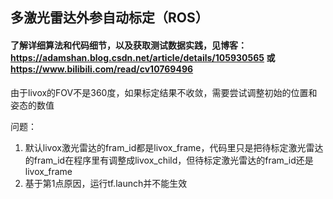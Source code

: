 ## 多激光雷达外参自动标定（ROS）
#### 了解详细算法和代码细节，以及获取测试数据实践，见博客：https://adamshan.blog.csdn.net/article/details/105930565 或 https://www.bilibili.com/read/cv10769496

由于livox的FOV不是360度，如果标定结果不收敛，需要尝试调整初始的位置和姿态的数值

问题：

1. 默认livox激光雷达的fram_id都是livox_frame，代码里只是把待标定激光雷达的fram_id在程序里有调整成livox_child，但待标定激光雷达的fram_id还是livox_frame
2. 基于第1点原因，运行tf.launch并不能生效
